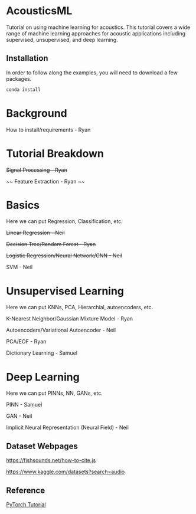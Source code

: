 # AcousticsML
Tutorial on using machine learning for acoustics. This tutorial covers a wide range of machine learning approaches for acoustic applications including supervised, unsupervised, and deep learning. 

## Installation 
In order to follow along the examples, you will need to download a few packages. 

```python
conda install
```

# Background

How to install/requirements - Ryan

# Tutorial Breakdown

~~Signal Processing - Ryan~~

~~ Feature Extraction - Ryan ~~

# Basics
Here we can put Regression, Classification, etc.

~~Linear Regression - Neil~~

~~Decision Tree/Random Forest - Ryan~~

~~Logistic Regression/Neural Network/CNN - Neil~~

SVM - Neil

# Unsupervised Learning
Here we can put KNNs, PCA, Hierarchial, autoencoders, etc.

K-Nearest Neighbor/Gaussian Mixture Model - Ryan

Autoencoders/Variational Autoencoder - Neil

PCA/EOF - Ryan

Dictionary Learning - Samuel

# Deep Learning
Here we can put PINNs, NN, GANs, etc.

PINN - Samuel

GAN - Neil

Implicit Neural Representation (Neural Field) - Neil

## Dataset Webpages
https://fishsounds.net/how-to-cite.js

https://www.kaggle.com/datasets?search=audio


## Reference
[PyTorch Tutorial](https://github.com/yunjey/pytorch-tutorial/tree/master)


